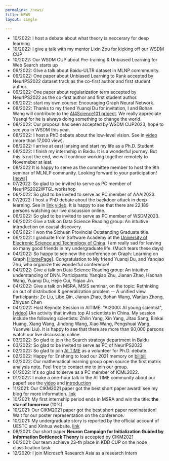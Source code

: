 ```yaml
---
permalink: /news/
title: NEWS
layout: single

---
```

- 10/2022: I host a debate about what theory is neccerary for deep learning
- 10/2022: I give a talk with my mentor Lixin Zou for kicking off our WSDM CUP
- 10/2022: Our WSDM CUP about Pre-training & Unbiased Learning for Web Search starts up
- 09/2022: GIve a talk about Baidu-ULTR dataset in MLNP commmunity.
- 09/2022: One paper about Unbiased Learning to Rank accepted by NeurIPS2022 dataset track as the co-first author and first student author.
- 09/2022: One paper about regularization term accepted by NeurIPS2022 as the co-first author and first student author.
- 09/2022: start my own course: Encouraging Graph Neural Network.
- 08/2022: Thanks to my friend Yuanqi Du for invitation, I and Bohan Wang will contribute to the [AI4Science101 project](ai4science101.deepmodeling.com). We really appreciate Yuanqi for he is always doing something to change the world.
- 08/2022: Our proposal has been accepted by WSDM CUP2023, hope to see you in WSDM this year.
- 08/2022: I host a PhD debate about the low-level vision. See in [video](https://www.bilibili.com/video/BV1aP4y1f7mG?vd_source=85bb42770c1036d2fc85b057595f1054) (more than 17,000 view).
- 08/2022: I arrive at east lansing and start my life as a Ph.D. Student
- 08/2022: I finish my internship in Baidu. It is a wonderful journey. But this is not the end, we will continue working together remotely to Novemeber at leat.
- 08/2022 It is happy to serve as the committee member to host the 9th seminar of MLNLP community. Looking forward to your participation! [[news]](https://mp.weixin.qq.com/s/EgeR0ZAooS805wvNc5K6Ug)
- 07/2022: So glad to be invited to serve as PC member of NeurIPS2022@TGL workshop
- 06/2022: So glad to be invited to serve as PC member of AAAI2023.
- 07/2022: I host a PhD debate about the backdoor attack in deep learning. See in [link](https://mp.weixin.qq.com/s/jdtu5vRiMVRaTg1A1y8Ihg) [video](https://www.bilibili.com/video/BV1qT411g7Cq?spm_id_from=333.999.0.0&vd_source=85bb42770c1036d2fc85b057595f1054). It is happy to see that there are 22,189 persons watching our live discussion online.
- 06/2022: So glad to be invited to serve as PC member of WSDM2023.
- 06/2022: Give a talk on Data Science Reading group: An intuitive introduction on causal discovery.
- 06/2022: I won the Sichuan Provincial Outstanding Graduate title.
- 06/2022: I graduate from Software Academy at the [University of Electronic Science and Technology of China](https://en.uestc.edu.cn/). I am really sad for leaving so many good friends in my undergraduate life. (Much tears these days)
- 04/2022: So happy to see new the conference on Graph: Learning on Graph [[HomePage]](https://logconference.github.io/#hero). Congratulation to My friend Yuanqi Du, and Yanqiao Zhu, who organize this wonderful conference!
- 04/2022: Give a talk on Data Science Reading group: An intuitive understanding of DNN. Participants: Yanqiao Zhu, Jianan Zhao, Haonan Wang, Yuanqi Du, Hejie Cui, Yiqiao Jin.
- 04/2022: Give a talk on MSRA, MSIS seminar, on the topic: Rethinking on out of distribution & generalization problem -- A unified view. Participants: Ze Liu, Libo Qin, Jianan Zhao, Bohan Wang, Wanjun Zhong, Zhiyuan Chen
- 04/2022: Host Keynote Session in AITIME: "AI2000: AI young scientist", [[video]](https://www.bilibili.com/video/BV1x94y1d7nL?spm_id_from=333.1007.top_right_bar_window_dynamic.content.click) (An activity that invites top AI scientists in China. My session include the following scientists: Zhilin Yang, Xin Yang, Jitao Sang, Binkai Huang, Xiang Wang, Jindong Wang, Xiao Wang, Pengshuai Wang, Yuanwei Liu). It is happy to see that there are more than 90,000 persons watch our live discussion online.
- 03/2022: So glad to join the Search strategy department in Baidu
- 03/2022: So glad to be invited to serve as PC of NeurIPS2022
- 02/2022: So glad to join [AI TIME](http://www.aitime.cn/) as a volunteer for Ph.D. debate.
- 02/2022: Happy for Ensheng to load our 2021 memory on [bilibili](https://www.bilibili.com/video/BV1bT4y1C7bc?spm_id_from=333.999.0.0)
- 02/2022: Our mathematical learning group open source the first matrix analysis [note](https://github.com/huanhuqueyue/personal-page/blob/master/_files/Math/MatrixAnalysis1.pdf). Feel free to contact me to join our group.
- 01/2022: It's so glad to serve as a PC member of ICML2022.
- 01/2022: I make a one-hour talk in the AI TIME community about our paper! see the [video](https://www.bilibili.com/video/BV1fL411V7FP?spm_id_from=333.1007.top_right_bar_window_history.content.click) and [introduction](https://mp.weixin.qq.com/s/PEt7m_iadPGm9puO0S0nHw)
- 11/2021: Our CIKM2021 paper got the best short paper award! see my blog for more information. [link](https://huanhuqueyue.github.io/personal-page/categories/neuronCampaign/)
- 10/2021: My first internship period ends in MSRA and win the title: **the star of tomorrow** (10%)
- 10/2021: Our CIKM2021 paper got the best short paper nominatation! Wait for our poster representation on the conference.
- 10/2021: My undergraduate story is reported by the official account of UESTC and Xinhua website. [link](https://mp.weixin.qq.com/s/CMcPWZ1YTafE8CUQcA619Q)
- 08/2021: Our short paper **Neuron Campaign for Initialization Guided by Information Bottleneck Theory** is accepted by CIKM2021
- 06/2021: Our team achieve 23-th place in KDD CUP on the node classification task
- 12/2020: I join Microsoft Research Asia as a research Intern



